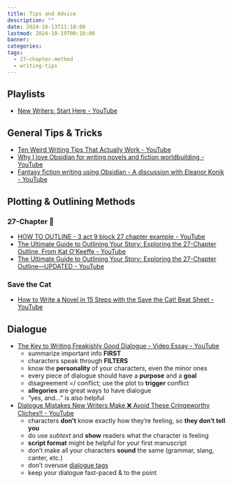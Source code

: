 ```yaml
---
title: Tips and Advice
description: ""
date: 2024-10-13T11:18:00
lastmod: 2024-10-19T00:18:00
banner: 
categories: 
tags:
  - 27-chapter-method
  - writing-tips
---
```

## Playlists  
  
- [New Writers: Start Here - YouTube](https://youtube.com/playlist?list=PLV6pMftb_QTlFALRRV8oSFPhc4tiU91oZ&si=CESESG3B8IK2cZPY)  
  
## General Tips & Tricks  
  
- [Ten Weird Writing Tips That Actually Work - YouTube](https://youtu.be/G_V_5a-J9Us?si=Mo2Rv0WbSVqngEaP)  
- [Why I love Obsidian for writing novels and fiction worldbuilding - YouTube](https://youtu.be/mzj91fYrUL0?si=xgKpCC3Dy8UHx3s1)  
- [Fantasy fiction writing using Obsidian - A discussion with Eleanor Konik - YouTube](https://youtu.be/kfyA1UTo1sI?si=QL1fpUVb9cJTE-L9)  
  
## Plotting & Outlining Methods  
  
### 27-Chapter 💖  
  
- [HOW TO OUTLINE - 3 act 9 block 27 chapter example - YouTube](https://youtu.be/fe3eodLF_Uo?si=MfcHf4wfuH48k2rH)  
- [The Ultimate Guide to Outlining Your Story: Exploring the 27-Chapter Outline, From Kat O&#39;Keeffe - YouTube](https://youtu.be/Y3wua1KWRVI?si=G-2ucsHFfqh4WsGA)  
- [The Ultimate Guide to Outlining Your Story: Exploring the 27-Chapter Outline—UPDATED - YouTube](https://youtu.be/RNV--FikzF0?si=zHBcy_JinlNZ-zwr)  
  
### Save the Cat  
  
- [How to Write a Novel in 15 Steps with the Save the Cat! Beat Sheet - YouTube](https://youtu.be/k8EfEEjbwGk?si=-Q1TkAttNqhammJx)  
  
## Dialogue  
  
- [The Key to Writing Freakishly Good Dialogue - Video Essay - YouTube](https://youtu.be/-AhtKvgy6MA?si=U9XBRzot0MdRcWCh)  
  - summarize important info **FIRST**  
  - characters speak through **FILTERS**  
  - know the **personality** of your characters, even the minor ones  
  - every piece of dialogue should have a **purpose** and a **goal**  
  - disagreement =/ conflict; use the plot to **trigger** conflict  
  - **allegories** are great ways to have dialogue  
  - “yes, and…” is also helpful  
- [Dialogue Mistakes New Writers Make ❌ Avoid These Cringeworthy Cliches!! - YouTube](https://youtu.be/-e5Y2yH7RhQ?si=BeHzSF7Z0vsY77C8)  
  - characters **don’t** know exactly how they’re feeling, so **they don’t tell you**  
  - do use *subtext* and **show** readers what the character is feeling  
  - **script format** might be helpful for your first manuscript  
  - don’t make all your characters **sound** the same (grammar, slang, canter, etc.)  
  - don’t overuse [dialogue tags](dialogue%20tags.md)  
  - keep your dialogue fast-paced & to the point  
